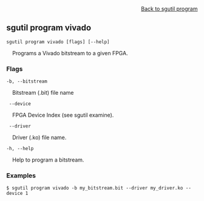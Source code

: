 <div id="readme" class="Box-body readme blob js-code-block-container">
<article class="markdown-body entry-content p-3 p-md-6" itemprop="text">
<p align="right">
<a href="https://github.com/fpgasystems/hacc/blob/main/cli/docs/sgutil-program.md#sgutil-program">Back to sgutil program</a>
</p>

## sgutil program vivado

<code>sgutil program vivado [flags] [--help]</code>
<p>
  &nbsp; &nbsp; Programs a Vivado bitstream to a given FPGA.
</p>

### Flags
<code>-b, --bitstream <string></code>
<p>
  &nbsp; &nbsp; Bitstream (.bit) file name
</p>

<code>    --device <string></code>
<p>
  &nbsp; &nbsp; FPGA Device Index (see sgutil examine).
</p>

<code>    --driver <string></code>
<p>
  &nbsp; &nbsp; Driver (.ko) file name.
</p>

<!-- <code>-l, --ltx <string></code>
<p>
  &nbsp; &nbsp; Specifies a .ltx debug probes file.
</p>

<code>-n, --name <string></code>
<p>
  &nbsp; &nbsp; FPGA's device name. See <a href="https://github.com/fpgasystems/hacc/blob/main/cli/docs/sgutil-get-device.md">sgutil get device</a>.
</p>

<code>-s, --serial <string></code>
<p>
  &nbsp; &nbsp; FPGA's serial number. See <a href="https://github.com/fpgasystems/hacc/blob/main/cli/docs/sgutil-get-serial.md">sgutil get serial</a>.
</p> -->

<code>-h, --help <string></code>
<p>
  &nbsp; &nbsp; Help to program a bitstream.
</p>

### Examples
```
$ sgutil program vivado -b my_bitstream.bit --driver my_driver.ko --device 1
```